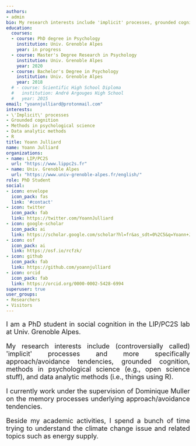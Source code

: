 ```yaml
---
authors:
- admin
bio: My research interests include 'implicit' processes, grounded cognition, methods, and data analysis.
education:
  courses:
  - course: PhD degree in Psychology
    institution: Univ. Grenoble Alpes
    year: in progress
  - course: Master's Degree Research in Psychology
    institution: Univ. Grenoble Alpes
    year: 2020
  - course: Bachelor's Degree in Psychology
    institution: Univ. Grenoble Alpes
    year: 2018
  # - course: Scientific High School Diploma
  #   institution: André Argouges High School
  #   year: 2015
email: "yoannjulliard@protonmail.com"
interests:
- \'Implicit\' processes
- Grounded cognition
- Methods in psychological science
- Data analytic methods
- R
title: Yoann Julliard
name: Yoann Julliard
organizations:
- name: LIP/PC2S
  url: "https://www.lippc2s.fr"
- name: Univ. Grenoble Alpes
  url: "https://www.univ-grenoble-alpes.fr/english/"
role: PhD Student
social:
- icon: envelope
  icon_pack: fas
  link: '#contact'
- icon: twitter
  icon_pack: fab
  link: https://twitter.com/YoannJulliard
- icon: google-scholar
  icon_pack: ai
  link: https://scholar.google.com/scholar?hl=fr&as_sdt=0%2C5&q=Yoann+Julliard&btnG=
- icon: osf
  icon_pack: ai
  link: https://osf.io/rcfzk/
- icon: github
  icon_pack: fab
  link: https://github.com/yoannjulliard
- icon: orcid
  icon_pack: fab
  link: https://orcid.org/0000-0002-5428-6994
superuser: true
user_groups:
- Researchers
- Visitors
---
```


<p style='font-size:18px; text-align: justify;'> 
I am a PhD student in social cognition in the LIP/PC2S lab at Univ. Grenoble Alpes. 
</p>

<p style='font-size:18px; text-align: justify;'> 
My research interests include (controversially called) 'implicit' processes and more specifically approach/avoidance tendencies, grounded cognition, methods in psychological science (e.g., open science stuff), and data analytic methods (i.e., things using R). 
</p>

<p style='font-size:18px; text-align: justify;'> 
I currently work under the supervision of Dominique Muller on the memory processes underlying approach/avoidance tendencies. 
</p>

<p style='font-size:18px; text-align: justify;'> 
Beside my academic activities, I spend a bunch of time trying to understand the climate change issue and related topics such as energy supply. <!-- I occasionally organize conferences about climate change and energy. -->
</p>
<!-- 
<p style='font-size:18px; text-align: justify;'> 
<i>Unconvincingly significant</i> means that significance (at the conventional threshold) is not convincing.
</p> -->